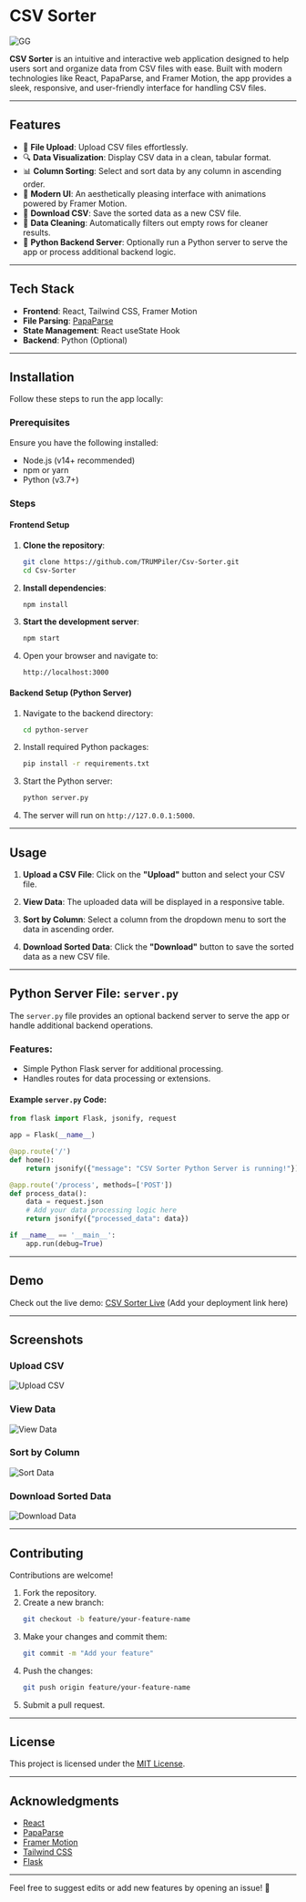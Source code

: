 # CSV Sorter

![GG]((https://i.imgur.com/KjejVVL.png))

**CSV Sorter** is an intuitive and interactive web application designed to help users sort and organize data from CSV files with ease. Built with modern technologies like React, PapaParse, and Framer Motion, the app provides a sleek, responsive, and user-friendly interface for handling CSV files.

---

## Features

- 📂 **File Upload**: Upload CSV files effortlessly.
- 🔍 **Data Visualization**: Display CSV data in a clean, tabular format.
- 📊 **Column Sorting**: Select and sort data by any column in ascending order.
- 🎨 **Modern UI**: An aesthetically pleasing interface with animations powered by Framer Motion.
- 💾 **Download CSV**: Save the sorted data as a new CSV file.
- 🧹 **Data Cleaning**: Automatically filters out empty rows for cleaner results.
- 🚀 **Python Backend Server**: Optionally run a Python server to serve the app or process additional backend logic.

---

## Tech Stack

- **Frontend**: React, Tailwind CSS, Framer Motion
- **File Parsing**: [PapaParse](https://www.papaparse.com/)
- **State Management**: React useState Hook
- **Backend**: Python (Optional)

---

## Installation

Follow these steps to run the app locally:

### Prerequisites
Ensure you have the following installed:
- Node.js (v14+ recommended)
- npm or yarn
- Python (v3.7+)

### Steps

#### Frontend Setup

1. **Clone the repository**:
   ```bash
   git clone https://github.com/TRUMPiler/Csv-Sorter.git
   cd Csv-Sorter
   ```

2. **Install dependencies**:
   ```bash
   npm install
   ```

3. **Start the development server**:
   ```bash
   npm start
   ```

4. Open your browser and navigate to:
   ```
   http://localhost:3000
   ```

#### Backend Setup (Python Server)

1. Navigate to the backend directory:
   ```bash
   cd python-server
   ```

2. Install required Python packages:
   ```bash
   pip install -r requirements.txt
   ```

3. Start the Python server:
   ```bash
   python server.py
   ```

4. The server will run on `http://127.0.0.1:5000`.

---

## Usage

1. **Upload a CSV File**:
   Click on the **"Upload"** button and select your CSV file.

2. **View Data**:
   The uploaded data will be displayed in a responsive table.

3. **Sort by Column**:
   Select a column from the dropdown menu to sort the data in ascending order.

4. **Download Sorted Data**:
   Click the **"Download"** button to save the sorted data as a new CSV file.

---

## Python Server File: `server.py`

The `server.py` file provides an optional backend server to serve the app or handle additional backend operations.

### Features:
- Simple Python Flask server for additional processing.
- Handles routes for data processing or extensions.

#### Example `server.py` Code:
```python
from flask import Flask, jsonify, request

app = Flask(__name__)

@app.route('/')
def home():
    return jsonify({"message": "CSV Sorter Python Server is running!"})

@app.route('/process', methods=['POST'])
def process_data():
    data = request.json
    # Add your data processing logic here
    return jsonify({"processed_data": data})

if __name__ == '__main__':
    app.run(debug=True)
```

---

## Demo

Check out the live demo: [CSV Sorter Live](#) (Add your deployment link here)

---

## Screenshots

### Upload CSV
![Upload CSV](https://via.placeholder.com/600x400.png?text=Upload+CSV)

### View Data
![View Data](https://via.placeholder.com/600x400.png?text=View+Data)

### Sort by Column
![Sort Data](https://via.placeholder.com/600x400.png?text=Sort+Data)

### Download Sorted Data
![Download Data](https://via.placeholder.com/600x400.png?text=Download+Data)

---

## Contributing

Contributions are welcome!

1. Fork the repository.
2. Create a new branch:
   ```bash
   git checkout -b feature/your-feature-name
   ```
3. Make your changes and commit them:
   ```bash
   git commit -m "Add your feature"
   ```
4. Push the changes:
   ```bash
   git push origin feature/your-feature-name
   ```
5. Submit a pull request.

---

## License

This project is licensed under the [MIT License](LICENSE).

---

## Acknowledgments

- [React](https://reactjs.org/)
- [PapaParse](https://www.papaparse.com/)
- [Framer Motion](https://www.framer.com/motion/)
- [Tailwind CSS](https://tailwindcss.com/)
- [Flask](https://flask.palletsprojects.com/)

---

Feel free to suggest edits or add new features by opening an issue! 🎉
